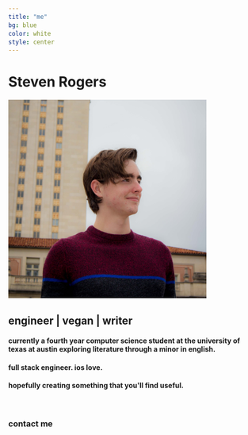 ```yaml
---
title: "me"
bg: blue
color: white
style: center
---
```


# Steven Rogers

<img class="roundrect" alt="photo" src="img/photo.jpg" width="400">

## engineer | vegan | writer

#### currently a fourth year computer science student at the university of texas at austin exploring literature through a minor in english.

#### full stack engineer. ios love.

#### hopefully creating something that you'll find useful.

<br>

### contact me

<a href="http://www.linkedin.com/in/rogerssteven/" target="blank"><i class="fa fa-linkedin-square fa-2x"></i></a>
<a href="mailto:me@srogers.net" target="_blank"><i class="fa fa-envelope fa-2x"></i></a>
<a href="files/resume.pdf" target="_blank"><i class="fa fa-file-text-o fa-2x"></i></a>
<a href="https://github.com/spxrogers" target="_blank"><i class="fa fa-github-square fa-2x"></i></a>
